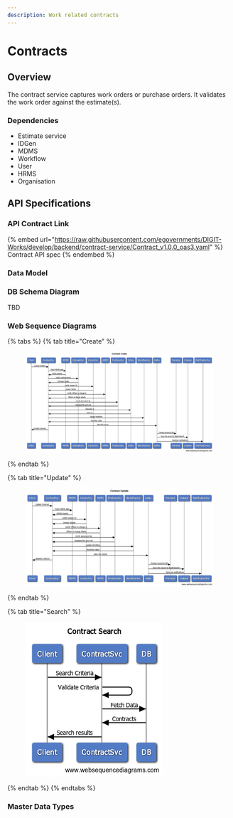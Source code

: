 ```yaml
---
description: Work related contracts
---
```


# Contracts

## Overview

The contract service captures work orders or purchase orders. It validates the work order against the estimate(s). &#x20;

### Dependencies

* Estimate service
* IDGen
* MDMS
* Workflow
* User
* HRMS
* Organisation

## API Specifications

### API Contract Link

{% embed url="https://raw.githubusercontent.com/egovernments/DIGIT-Works/develop/backend/contract-service/Contract_v1.0.0_oas3.yaml" %}
Contract API spec
{% endembed %}

### Data Model&#x20;

### DB Schema Diagram

TBD

### Web Sequence Diagrams

{% tabs %}
{% tab title="Create" %}
<figure><img src="../../../../../.gitbook/assets/Contract Create.png" alt=""><figcaption></figcaption></figure>


{% endtab %}

{% tab title="Update" %}
<figure><img src="../../../../../.gitbook/assets/Contract Update.png" alt=""><figcaption></figcaption></figure>


{% endtab %}

{% tab title="Search" %}
<figure><img src="../../../../../.gitbook/assets/Contract Search.png" alt=""><figcaption></figcaption></figure>


{% endtab %}
{% endtabs %}

### Master Data Types





